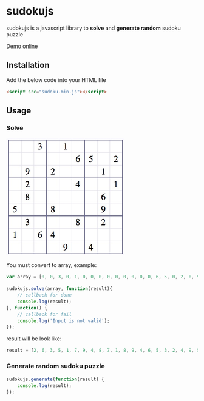 # sudokujs

sudokujs is a javascript library to **solve** and **generate random** sudoku puzzle

[Demo online](https://nghiatrx.github.io/test)

## Installation

Add the below code into your HTML file

```HTML
<script src="sudoku.min.js"></script> 
```

## Usage

### Solve

![alt text](sudoku.jpg "")

You must convert to array, example: 

```javascript
var array = [0, 0, 3, 0, 1, 0, 0, 0, 0, 0, 0, 0, 0, 0, 6, 5, 0, 2, 0, 9, 0, 2, 0, 0, 0, 1, 0, 0, 2, 0, 0, 0, 4, 0, 0, 1, 0, 8, 0, 0, 0, 0, 0, 6, 0, 5, 0, 0, 8, 0, 0, 0, 9, 0, 0, 3, 0, 0, 0, 8, 0, 2, 0, 1, 0, 6, 4, 0, 0, 0, 0, 0, 0, 0, 0, 0, 9, 0, 4, 0, 0];
```

```javascript
sudokujs.solve(array, function(result){
    // callback for done
    console.log(result);
}, function() {
    // callback for fail
    console.log('Input is not valid');
});
```

result will be look like:

```javascript
result = [2, 6, 3, 5, 1, 7, 9, 4, 8, 7, 1, 8, 9, 4, 6, 5, 3, 2, 4, 9, 5, 2, 8, 3, 6, 1, 7, 6, 2, 9, 7, 3, 4, 8, 5, 1, 3, 8, 7, 1, 5, 9, 2, 6, 4, 5, 4, 1, 8, 6, 2, 7, 9, 3, 9, 3, 4, 6, 7, 8, 1, 2, 5, 1, 7, 6, 4, 2, 5, 3, 8, 9, 8, 5, 2, 3, 9, 1, 4, 7, 6]
```

### Generate random sudoku puzzle

```javascript
sudokujs.generate(function(result) {
    console.log(result);
});
```

